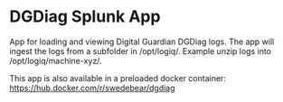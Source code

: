 # DGDiag Splunk App

App for loading and viewing Digital Guardian DGDiag logs.  The app will ingest the logs from a subfolder in /opt/logiq/.  Example unzip logs into /opt/logiq/machine-xyz/.

This app is also available in a preloaded docker container:
https://hub.docker.com/r/swedebear/dgdiag

